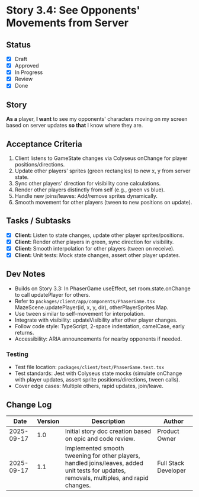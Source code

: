 # Story 3.4: See Opponents' Movements from Server

## Status
- [x] Draft
- [x] Approved
- [x] In Progress
- [x] Review
- [x] Done

## Story
**As a** player,
**I want** to see my opponents' characters moving on my screen based on server updates
**so that** I know where they are.

## Acceptance Criteria
1. Client listens to GameState changes via Colyseus onChange for player positions/directions.
2. Update other players' sprites (green rectangles) to new x, y from server state.
3. Sync other players' direction for visibility cone calculations.
4. Render other players distinctly from self (e.g., green vs blue).
5. Handle new joins/leaves: Add/remove sprites dynamically.
6. Smooth movement for other players (tween to new positions on update).

## Tasks / Subtasks
- [x] **Client:** Listen to state changes, update other player sprites/positions.
- [x] **Client:** Render other players in green, sync direction for visibility.
- [x] **Client:** Smooth interpolation for other players (tween on receive).
- [x] **Client:** Unit tests: Mock state changes, assert other player updates.

## Dev Notes
- Builds on Story 3.3: In PhaserGame useEffect, set room.state.onChange to call updatePlayer for others.
- Refer to `packages/client/app/components/PhaserGame.tsx` MazeScene.updatePlayer(id, x, y, dir), otherPlayerSprites Map.
- Use tween similar to self-movement for interpolation.
- Integrate with visibility: updateVisibility after other player changes.
- Follow code style: TypeScript, 2-space indentation, camelCase, early returns.
- Accessibility: ARIA announcements for nearby opponents if needed.

### Testing
- Test file location: `packages/client/test/PhaserGame.test.tsx`
- Test standards: Jest with Colyseus state mocks (simulate onChange with player updates, assert sprite positions/directions, tween calls).
- Cover edge cases: Multiple others, rapid updates, join/leave.

## Change Log
| Date       | Version | Description              | Author          |
|------------|---------|--------------------------|-----------------|
| 2025-09-17 | 1.0     | Initial story doc creation based on epic and code review. | Product Owner   |
| 2025-09-17 | 1.1     | Implemented smooth tweening for other players, handled joins/leaves, added unit tests for updates, removals, multiples, and rapid changes. | Full Stack Developer |